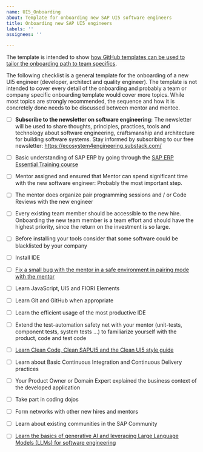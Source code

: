 ```yaml
---
name: UI5_Onboarding
about: Template for onboarding new SAP UI5 software engineers
title: Onboarding new SAP UI5 engineers
labels: ''
assignees: ''

---
```


The template is intended to show [how GitHub templates can be used to tailor the onboarding path to team specifics](https://ecosystem4engineering.substack.com/p/onboarding-of-new-software-engineers).

The following checklist is a general template for the onboarding of a new UI5 engineer (developer, architect and quality engineer). The template is not intended to cover every detail of the onboarding and probably a team or company specific onboarding template would cover more topics. While most topics are strongly recommended, the sequence and how it is concretely done needs to be discussed between mentor and mentee.

- [ ] **Subscribe to the newsletter on software engineering:** The newsletter will be used to share thoughts, principles, practices, tools and technology about software engineering, craftsmanship and architecture for building software systems.  Stay informed by subscribing to our free newsletter: https://ecosystem4engineering.substack.com/
- [ ] Basic understanding of SAP ERP by going through the [SAP ERP Essential Training course](https://www.linkedin.com/learning-login/share?account=57692769&forceAccount=false&redirect=https%3A%2F%2Fwww.linkedin.com%2Flearning%2Fsap-erp-essential-training%3Ftrk%3Dshare_ent_url%26shareId%3DXnq1%252Fw0rSty%252F79R%252FAw6dyw%253D%253D)
- [ ] Mentor assigned and ensured that Mentor can spend significant time with the new software engineer: Probably the most important step.
- [ ] The mentor does organize pair programming sessions and / or Code Reviews with the new engineer
- [ ] Every existing team member should be accessible to the new hire. Onboarding the new team member is a team effort and should have the highest priority, since the return on the investment is so large.
- [ ] Before installing your tools consider that some software could be blacklisted by your company
- [ ] Install IDE
- [ ] [Fix a small bug with the mentor in a safe environment in pairing mode with the mentor](../../Onboarding-Agile-Software-Engineers/General/FixABugWithTheMentor.md)
- [ ] Learn JavaScript, UI5 and FIORI Elements
- [ ] Learn Git and GitHub when appropriate
- [ ] Learn the efficient usage of the most productive IDE
- [ ] Extend the test-automation safety net with your mentor (unit-tests, component tests, system tests …) to familiarize yourself with the product, code and test code
- [ ] [Learn Clean Code, Clean SAPUI5 and the Clean UI5 style guide](../../Onboarding-Agile-Software-Engineers/SAP-Technologies/SAPUI5/Learn-Clean-Code.md)
- [ ] Learn about Basic Continuous Integration and Continuous Delivery practices
- [ ] Your Product Owner or Domain Expert explained the business context of the developed application
- [ ] Take part in coding dojos
- [ ] Form networks with other new hires and mentors
- [ ] Learn about existing communities in the SAP Community
- [ ] [Learn the basics of generative AI and leveraging Large Language Models (LLMs) for software engineering](../../Onboarding-Agile-Software-Engineers/General/LLM-GenerativeAI-Onboarding-SoftwareEngineers.md)

